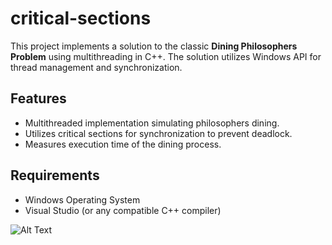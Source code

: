# critical-sections

This project implements a solution to the classic **Dining Philosophers Problem** using multithreading in C++. 
The solution utilizes Windows API for thread management and synchronization.

## Features
- Multithreaded implementation simulating philosophers dining.
- Utilizes critical sections for synchronization to prevent deadlock.
- Measures execution time of the dining process.

## Requirements
- Windows Operating System
- Visual Studio (or any compatible C++ compiler)


![Alt Text](https://i.giphy.com/media/v1.Y2lkPTc5MGI3NjExcGYzeXpvZjY3dzN1Z3hwcTgyOG9mZm56dW1kaWlxYXM4c2Z1MnZxYiZlcD12MV9pbnRlcm5hbF9naWZfYnlfaWQmY3Q9Zw/10ESTh0pajQapW/giphy.gif)
